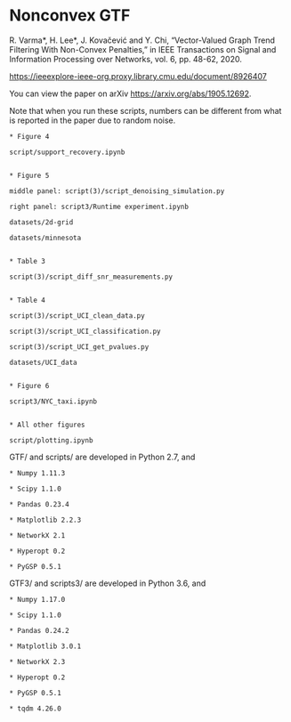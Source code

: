 <!-- #region -->
# Nonconvex GTF

R. Varma*, H. Lee*, J. Kovačević and Y. Chi, “Vector-Valued Graph Trend Filtering With Non-Convex Penalties,” in IEEE Transactions on Signal and Information Processing over Networks, vol. 6, pp. 48-62, 2020. 

https://ieeexplore-ieee-org.proxy.library.cmu.edu/document/8926407

You can view the paper on arXiv https://arxiv.org/abs/1905.12692.

Note that when you run these scripts, numbers can be different from what is reported in the paper due to random noise.

	* Figure 4 
	
	script/support_recovery.ipynb
    
    
	* Figure 5
	
	middle panel: script(3)/script_denoising_simulation.py
	
	right panel: script3/Runtime experiment.ipynb
	
	datasets/2d-grid
	
	datasets/minnesota
	
	
	* Table 3
	
	script(3)/script_diff_snr_measurements.py


	* Table 4
	
	script(3)/script_UCI_clean_data.py
	
	script(3)/script_UCI_classification.py
	
	script(3)/script_UCI_get_pvalues.py
	
	datasets/UCI_data
    
    
	* Figure 6
	
	script3/NYC_taxi.ipynb
    
    
	* All other figures
	
	script/plotting.ipynb
<!-- #endregion -->

GTF/ and scripts/ are developed in Python 2.7, and
	
	* Numpy 1.11.3
	
	* Scipy 1.1.0
	
	* Pandas 0.23.4
	
	* Matplotlib 2.2.3
	
	* NetworkX 2.1
	
	* Hyperopt 0.2
	
	* PyGSP 0.5.1
    
GTF3/ and scripts3/ are developed in Python 3.6, and
	
	* Numpy 1.17.0
	
	* Scipy 1.1.0
	
	* Pandas 0.24.2
	
	* Matplotlib 3.0.1
	
	* NetworkX 2.3
	
	* Hyperopt 0.2
	
	* PyGSP 0.5.1
    	
	* tqdm 4.26.0
